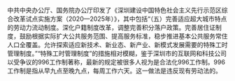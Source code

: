 中共中央办公厅、国务院办公厅印发了《深圳建设中国特色社会主义先行示范区综合改革试点实施方案（2020—2025年）》，其中包括“（五）完善适应超大城市特点的劳动力流动制度。深化户籍制度改革，调整完善积分落户政策。完善居住证制度，鼓励根据实际扩大公共服务范围、提高服务标准，稳步推进基本公共服务常住人口全覆盖。允许探索适应新技术、新业态、新产业、新模式发展需要的特殊工时管理制度。”“特殊工时管理制度”的措施相对模糊，鉴于深圳市的互联网和科技公司以受争议的996工作制著称，最新的规定被很多人视为是合法化996工作制。996工作制是指从早九点至晚九点，每周工作六天。这一做法是违反现有劳动法的。

&#160;